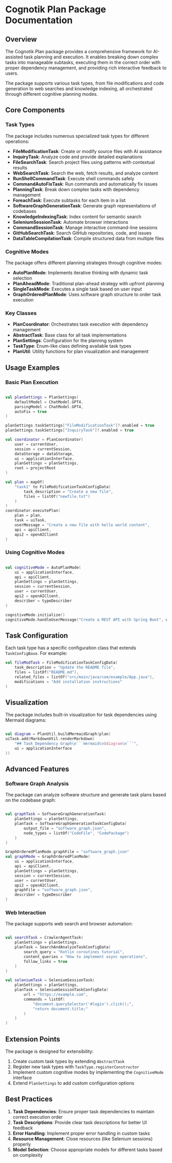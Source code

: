 # Cognotik Plan Package Documentation

## Overview

The Cognotik Plan package provides a comprehensive framework for AI-assisted task planning and execution. It enables
breaking down complex tasks into manageable subtasks, executing them in the correct order with proper dependency
management, and providing rich interactive feedback to users.

The package supports various task types, from file modifications and code generation to web searches and knowledge
indexing, all orchestrated through different cognitive planning modes.

## Core Components

### Task Types

The package includes numerous specialized task types for different operations:

- **FileModificationTask**: Create or modify source files with AI assistance
- **InquiryTask**: Analyze code and provide detailed explanations
- **FileSearchTask**: Search project files using patterns with contextual results
- **WebSearchTask**: Search the web, fetch results, and analyze content
- **RunShellCommandTask**: Execute shell commands safely
- **CommandAutoFixTask**: Run commands and automatically fix issues
- **PlanningTask**: Break down complex tasks with dependency management
- **ForeachTask**: Execute subtasks for each item in a list
- **SoftwareGraphGenerationTask**: Generate graph representations of codebases
- **KnowledgeIndexingTask**: Index content for semantic search
- **SeleniumSessionTask**: Automate browser interactions
- **CommandSessionTask**: Manage interactive command-line sessions
- **GitHubSearchTask**: Search GitHub repositories, code, and issues
- **DataTableCompilationTask**: Compile structured data from multiple files

### Cognitive Modes

The package offers different planning strategies through cognitive modes:

- **AutoPlanMode**: Implements iterative thinking with dynamic task selection
- **PlanAheadMode**: Traditional plan-ahead strategy with upfront planning
- **SingleTaskMode**: Executes a single task based on user input
- **GraphOrderedPlanMode**: Uses software graph structure to order task execution

### Key Classes

- **PlanCoordinator**: Orchestrates task execution with dependency management
- **AbstractTask**: Base class for all task implementations
- **PlanSettings**: Configuration for the planning system
- **TaskType**: Enum-like class defining available task types
- **PlanUtil**: Utility functions for plan visualization and management

## Usage Examples

### Basic Plan Execution

```kotlin

val planSettings = PlanSettings(
    defaultModel = ChatModel.GPT4,
    parsingModel = ChatModel.GPT4,
    autoFix = true
)

planSettings.taskSettings["FileModificationTask"]?.enabled = true
planSettings.taskSettings["InquiryTask"]?.enabled = true

val coordinator = PlanCoordinator(
    user = currentUser,
    session = currentSession,
    dataStorage = dataStorage,
    ui = applicationInterface,
    planSettings = planSettings,
    root = projectRoot
)

val plan = mapOf(
    "task1" to FileModificationTaskConfigData(
        task_description = "Create a new file",
        files = listOf("newfile.txt")
    )
)
coordinator.executePlan(
    plan = plan,
    task = uiTask,
    userMessage = "Create a new file with hello world content",
    api = apiClient,
    api2 = openAIClient
)
```

### Using Cognitive Modes

```kotlin

val cognitiveMode = AutoPlanMode(
    ui = applicationInterface,
    api = apiClient,
    planSettings = planSettings,
    session = currentSession,
    user = currentUser,
    api2 = openAIClient,
    describer = typeDescriber
)

cognitiveMode.initialize()
cognitiveMode.handleUserMessage("Create a REST API with Spring Boot", uiTask)
```

## Task Configuration

Each task type has a specific configuration class that extends `TaskConfigBase`. For example:

```kotlin
val fileModTask = FileModificationTaskConfigData(
    task_description = "Update the README file",
    files = listOf("README.md"),
    related_files = listOf("src/main/java/com/example/App.java"),
    modifications = "Add installation instructions"
)
```

## Visualization

The package includes built-in visualization for task dependencies using Mermaid diagrams:

```kotlin

val diagram = PlanUtil.buildMermaidGraph(plan)
uiTask.add(MarkdownUtil.renderMarkdown(
    "## Task Dependency Graph\n```mermaid\n$diagram\n```",
    ui = applicationInterface
))
```

## Advanced Features

### Software Graph Analysis

The package can analyze software structure and generate task plans based on the codebase graph:

```kotlin

val graphTask = SoftwareGraphGenerationTask(
    planSettings = planSettings,
    planTask = SoftwareGraphGenerationTaskConfigData(
        output_file = "software_graph.json",
        node_types = listOf("CodeFile", "CodePackage")
    )
)

GraphOrderedPlanMode.graphFile = "software_graph.json"
val graphMode = GraphOrderedPlanMode(
    ui = applicationInterface,
    api = apiClient,
    planSettings = planSettings,
    session = currentSession,
    user = currentUser,
    api2 = openAIClient,
    graphFile = "software_graph.json",
    describer = typeDescriber
)
```

### Web Interaction

The package supports web search and browser automation:

```kotlin

val searchTask = CrawlerAgentTask(
    planSettings = planSettings,
    planTask = SearchAndAnalyzeTaskConfigData(
        search_query = "Kotlin coroutines tutorial",
        content_queries = "How to implement async operations",
        follow_links = true
    )
)

val seleniumTask = SeleniumSessionTask(
    planSettings = planSettings,
    planTask = SeleniumSessionTaskConfigData(
        url = "https://example.com",
        commands = listOf(
            "document.querySelector('#login').click();",
            "return document.title;"
        )
    )
)
```

## Extension Points

The package is designed for extensibility:

1. Create custom task types by extending `AbstractTask`
2. Register new task types with `TaskType.registerConstructor`
3. Implement custom cognitive modes by implementing the `CognitiveMode` interface
4. Extend `PlanSettings` to add custom configuration options

## Best Practices

1. **Task Dependencies**: Ensure proper task dependencies to maintain correct execution order
2. **Task Descriptions**: Provide clear task descriptions for better UI feedback
3. **Error Handling**: Implement proper error handling in custom tasks
4. **Resource Management**: Close resources (like Selenium sessions) properly
5. **Model Selection**: Choose appropriate models for different tasks based on complexity
